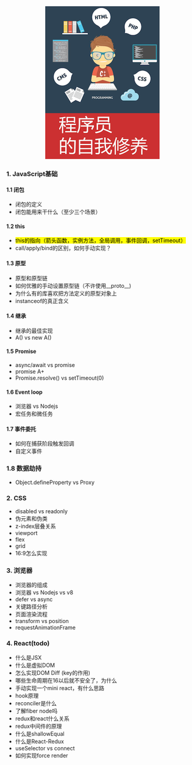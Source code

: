 <div style="text-align: center">
  <img src="assets/images/new-cover.png" />
</div> 



### 1. JavaScript基础

#### 1.1 闭包

- 闭包的定义
- 闭包能用来干什么（至少三个场景）

#### 1.2 this

- <mark>this的指向（箭头函数，实例方法，全局调用，事件回调，setTimeout）</mark>
- call/apply/bind的区别，如何手动实现？

#### 1.3 原型

- 原型和原型链
- 如何优雅的手动设置原型链（不许使用__proto__)
- 为什么有的库喜欢把方法定义的原型对象上
- instanceof的真正含义

#### 1.4 继承

- 继承的最佳实现
- A() vs new A()

#### 1.5 Promise

- async/await vs promise
- promise A+
- Promise.resolve() vs setTimeout(0)

#### 1.6 Event loop

- 浏览器 vs Nodejs
- 宏任务和微任务

#### 1.7 事件委托

- 如何在捕获阶段触发回调
- 自定义事件

### 1.8 数据劫持

- Object.defineProperty vs Proxy

### 2. CSS

- disabled vs readonly
- 伪元素和伪类
- z-index层叠关系
- viewport
- flex
- grid
- 16:9怎么实现

### 3. 浏览器

- 浏览器的组成
- 浏览器 vs Nodejs vs v8
- defer vs async
- 关键路径分析
- 页面渲染流程
- transform vs position
- requestAnimationFrame

### 4. React(todo)

- 什么是JSX
- 什么是虚拟DOM
- 怎么实现DOM Diff (key的作用)
- 哪些生命周期在16以后就不安全了，为什么
- 手动实现一个mini react，有什么思路
- hook原理
- reconciler是什么
- 了解fiber node吗
- redux和react什么关系
- redux中间件的原理
- 什么是shallowEqual
- 什么是React-Redux
- useSelector vs connect
- 如何实现force render

